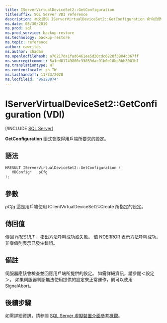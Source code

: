 ```yaml
---
title: IServerVirtualDeviceSet2::GetConfiguration
titlesuffix: SQL Server VDI reference
description: 本文提供 IServerVirtualDeviceSet2::GetConfiguration 命令的參考。
ms.date: 08/30/2019
ms.prod: sql
ms.prod_service: backup-restore
ms.technology: backup-restore
ms.topic: reference
author: cawrites
ms.author: chadam
ms.openlocfilehash: a70217da1fad6461ee5d20cdc6228f3984c367ff
ms.sourcegitcommit: 5a1ed81749800c33059dac91b0e18bd8bb3081b1
ms.translationtype: HT
ms.contentlocale: zh-TW
ms.lasthandoff: 11/23/2020
ms.locfileid: "96128874"
---
```

# <a name="iservervirtualdeviceset2getconfiguration-vdi"></a>IServerVirtualDeviceSet2::GetConfiguration (VDI)

[!INCLUDE [SQL Server](../../../includes/applies-to-version/sqlserver.md)]

**GetConfiguration** 函式會取得用戶端所要求的設定。

## <a name="syntax"></a>語法

```c
HRESULT IServerVirtualDeviceSet2::GetConfiguration (
   VDConfig*   pCfg
);
```

## <a name="parameters"></a>參數

*pCfg* 這是用戶端使用 IClientVirtualDeviceSet2::Create 所指定的設定。

## <a name="return-value"></a>傳回值

傳回 *HRESULT* ，指出方法呼叫成功或失敗。 值 NOERROR 表示方法呼叫成功。 非零值則表示已發生錯誤。

## <a name="remarks"></a>備註

伺服器應該會檢查並回應用戶端所提供的設定。 如需詳細資訊，請參閱＜設定＞。 如果伺服器判斷無法使用提供的設定來正常運作，則可以使用 SignalAbort。

## <a name="next-steps"></a>後續步驟

如需詳細資訊，請參閱 [SQL Server 虛擬裝置介面參考概觀](reference-virtual-device-interface.md)。